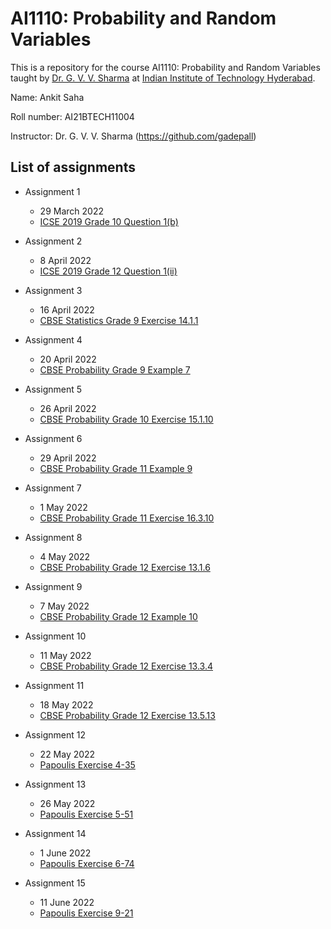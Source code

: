 # AI1110: Probability and Random Variables
This is a repository for the course AI1110: Probability and Random Variables taught by [Dr. G. V. V. Sharma](https://www.iith.ac.in/~gadepall/) at [Indian Institute of Technology Hyderabad](https://iith.ac.in/).

Name: Ankit Saha

Roll number: AI21BTECH11004

Instructor: Dr. G. V. V. Sharma (https://github.com/gadepall)

## List of assignments
- Assignment 1 
  - 29 March 2022 
  - [ICSE 2019 Grade 10 Question 1(b)](https://github.com/gadepall/papers/blob/master/icse/math/10/2019/511%20MAT1%20-%202019.pdf)

- Assignment 2
  - 8 April 2022
  - [ICSE 2019 Grade 12 Question 1(ii)](https://github.com/gadepall/papers/blob/master/icse/math/12/2019/860%20MATHEMATICS%20QP.pdf)

- Assignment 3
  - 16 April 2022
  - [CBSE Statistics Grade 9 Exercise 14.1.1](https://github.com/gadepall/ncert-textbooks/blob/main/math/9/iemh114.pdf)

- Assignment 4
  - 20 April 2022
  - [CBSE Probability Grade 9 Example 7](https://github.com/gadepall/ncert-textbooks/blob/main/math/9/iemh115.pdf)

- Assignment 5
  - 26 April 2022
  - [CBSE Probability Grade 10 Exercise 15.1.10](https://github.com/gadepall/ncert-textbooks/blob/main/math/10/jemh115.pdf)

- Assignment 6
  - 29 April 2022
  - [CBSE Probability Grade 11 Example 9](https://github.com/gadepall/ncert-textbooks/blob/main/math/11/kemh116.pdf)

- Assignment 7
  - 1 May 2022
  - [CBSE Probability Grade 11 Exercise 16.3.10](https://github.com/gadepall/ncert-textbooks/blob/main/math/11/kemh116.pdf)

- Assignment 8
  - 4 May 2022
  - [CBSE Probability Grade 12 Exercise 13.1.6](https://github.com/gadepall/ncert-textbooks/blob/main/math/12-2/lemh207.pdf)

- Assignment 9
  - 7 May 2022
  - [CBSE Probability Grade 12 Example 10](https://github.com/gadepall/ncert-textbooks/blob/main/math/12-2/lemh207.pdf)

- Assignment 10
  - 11 May 2022
  - [CBSE Probability Grade 12 Exercise 13.3.4](https://github.com/gadepall/ncert-textbooks/blob/main/math/12-2/lemh207.pdf)

- Assignment 11
  - 18 May 2022
  - [CBSE Probability Grade 12 Exercise 13.5.13](https://github.com/gadepall/ncert-textbooks/blob/main/math/12-2/lemh207.pdf)

- Assignment 12
  - 22 May 2022
  - [Papoulis Exercise 4-35](https://cdn-uploads.piazza.com/paste/kshhlkv2li3kr/2a8da73678f5feaacaccbf7685d574aac4eb4ce9d372fbbc909b715603eba382/Papoulis_Pillai_Probability_RandomVariables_and_Stochastic_Processes-4th_Edition_2002.pdf)

- Assignment 13
  - 26 May 2022
  - [Papoulis Exercise 5-51](https://cdn-uploads.piazza.com/paste/kshhlkv2li3kr/2a8da73678f5feaacaccbf7685d574aac4eb4ce9d372fbbc909b715603eba382/Papoulis_Pillai_Probability_RandomVariables_and_Stochastic_Processes-4th_Edition_2002.pdf)

- Assignment 14
  - 1 June 2022
  - [Papoulis Exercise 6-74](https://cdn-uploads.piazza.com/paste/kshhlkv2li3kr/2a8da73678f5feaacaccbf7685d574aac4eb4ce9d372fbbc909b715603eba382/Papoulis_Pillai_Probability_RandomVariables_and_Stochastic_Processes-4th_Edition_2002.pdf)

- Assignment 15
  - 11 June 2022
  - [Papoulis Exercise 9-21](https://cdn-uploads.piazza.com/paste/kshhlkv2li3kr/2a8da73678f5feaacaccbf7685d574aac4eb4ce9d372fbbc909b715603eba382/Papoulis_Pillai_Probability_RandomVariables_and_Stochastic_Processes-4th_Edition_2002.pdf)
